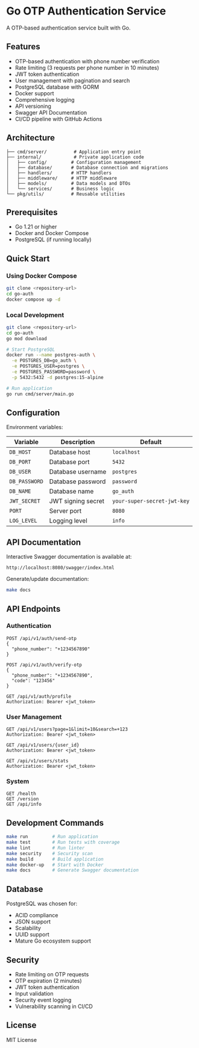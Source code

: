 # Go OTP Authentication Service

A OTP-based authentication service built with Go.

## Features

- OTP-based authentication with phone number verification
- Rate limiting (3 requests per phone number in 10 minutes)
- JWT token authentication
- User management with pagination and search
- PostgreSQL database with GORM
- Docker support
- Comprehensive logging
- API versioning
- Swagger API Documentation
- CI/CD pipeline with GitHub Actions

## Architecture

```
├── cmd/server/          # Application entry point
├── internal/            # Private application code
│   ├── config/         # Configuration management
│   ├── database/       # Database connection and migrations
│   ├── handlers/       # HTTP handlers
│   ├── middleware/     # HTTP middleware
│   ├── models/         # Data models and DTOs
│   └── services/       # Business logic
└── pkg/utils/          # Reusable utilities
```

## Prerequisites

- Go 1.21 or higher
- Docker and Docker Compose
- PostgreSQL (if running locally)

## Quick Start

### Using Docker Compose

```bash
git clone <repository-url>
cd go-auth
docker compose up -d
```

### Local Development

```bash
git clone <repository-url>
cd go-auth
go mod download

# Start PostgreSQL
docker run --name postgres-auth \
  -e POSTGRES_DB=go_auth \
  -e POSTGRES_USER=postgres \
  -e POSTGRES_PASSWORD=password \
  -p 5432:5432 -d postgres:15-alpine

# Run application
go run cmd/server/main.go
```

## Configuration

Environment variables:

| Variable | Description | Default |
|----------|-------------|---------|
| `DB_HOST` | Database host | `localhost` |
| `DB_PORT` | Database port | `5432` |
| `DB_USER` | Database username | `postgres` |
| `DB_PASSWORD` | Database password | `password` |
| `DB_NAME` | Database name | `go_auth` |
| `JWT_SECRET` | JWT signing secret | `your-super-secret-jwt-key` |
| `PORT` | Server port | `8080` |
| `LOG_LEVEL` | Logging level | `info` |

## API Documentation

Interactive Swagger documentation is available at:
```
http://localhost:8080/swagger/index.html
```

Generate/update documentation:
```bash
make docs
```

## API Endpoints

### Authentication

```http
POST /api/v1/auth/send-otp
{
  "phone_number": "+1234567890"
}
```

```http
POST /api/v1/auth/verify-otp
{
  "phone_number": "+1234567890",
  "code": "123456"
}
```

```http
GET /api/v1/auth/profile
Authorization: Bearer <jwt_token>
```

### User Management

```http
GET /api/v1/users?page=1&limit=10&search=+123
Authorization: Bearer <jwt_token>
```

```http
GET /api/v1/users/{user_id}
Authorization: Bearer <jwt_token>
```

```http
GET /api/v1/users/stats
Authorization: Bearer <jwt_token>
```

### System

```http
GET /health
GET /version
GET /api/info
```

## Development Commands

```bash
make run         # Run application
make test        # Run tests with coverage
make lint        # Run linter
make security    # Security scan
make build       # Build application
make docker-up   # Start with Docker
make docs        # Generate Swagger documentation
```

## Database

PostgreSQL was chosen for:
- ACID compliance
- JSON support
- Scalability
- UUID support
- Mature Go ecosystem support

## Security

- Rate limiting on OTP requests
- OTP expiration (2 minutes)
- JWT token authentication
- Input validation
- Security event logging
- Vulnerability scanning in CI/CD

## License

MIT License
